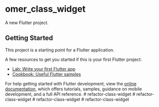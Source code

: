 # omer_class_widget

A new Flutter project.

## Getting Started

This project is a starting point for a Flutter application.

A few resources to get you started if this is your first Flutter project:

- [Lab: Write your first Flutter app](https://docs.flutter.dev/get-started/codelab)
- [Cookbook: Useful Flutter samples](https://docs.flutter.dev/cookbook)

For help getting started with Flutter development, view the
[online documentation](https://docs.flutter.dev/), which offers tutorials,
samples, guidance on mobile development, and a full API reference.
#   r e f a c t o r - c l a s s - w i d g e t  
 #   r e f a c t o r - c l a s s - w i d g e t  
 #   r e f a c t o r - c l a s s - w i d g e t  
 #   r e f a c t o r - c l a s s - w i d g e t  
 